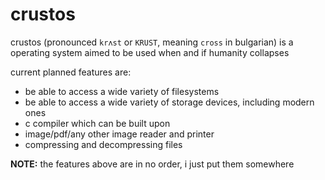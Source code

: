 # crustos

crustos (pronounced `krʌst` or `KRUST`, meaning `cross` in bulgarian) is a operating system aimed to be used when and if humanity collapses

current planned features are:
- be able to access a wide variety of filesystems
- be able to access a wide variety of storage devices, including modern ones
- c compiler which can be built upon
- image/pdf/any other image reader and printer
- compressing and decompressing files

**NOTE:** the features above are in no order, i just put them somewhere